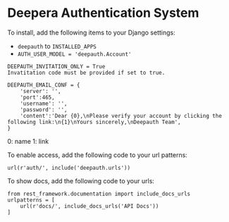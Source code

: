 # Deepera Authentication System
To install, add the following items to your Django settings:
- `deepauth` to `INSTALLED_APPS`
- `AUTH_USER_MODEL = 'deepauth.Account'`
```
DEEPAUTH_INVITATION_ONLY = True
Invatitation code must be provided if set to true.

DEEPAUTH_EMAIL_CONF = {
    'server': '',
    'port':465,
    'username': '',
    'password': '',
    'content':'Dear {0},\nPlease verify your account by clicking the following link:\n{1}\nYours sincerely,\nDeepauth Team',
}
```

0: name
1: link

To enable access, add the following code to your url patterns:
```
url(r'auth/', include('deepauth.urls'))
```

To show docs, add the following code to your urls:
```
from rest_framework.documentation import include_docs_urls
urlpatterns = [
    url(r'docs/', include_docs_urls('API Docs'))
]
```

